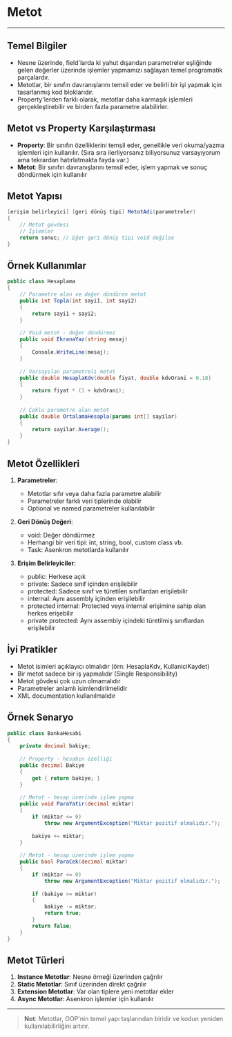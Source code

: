 # Metot

---

## Temel Bilgiler
- Nesne üzerinde, field'larda ki yahut dışarıdan parametreler eşliğinde gelen değerler üzerinde işlemler yapmamızı sağlayan temel programatik parçalardır.
- Metotlar, bir sınıfın davranışlarını temsil eder ve belirli bir işi yapmak için tasarlanmış kod bloklarıdır.
- Property'lerden farklı olarak, metotlar daha karmaşık işlemleri gerçekleştirebilir ve birden fazla parametre alabilirler.

## Metot vs Property Karşılaştırması
- **Property**: Bir sınıfın özelliklerini temsil eder, genellikle veri okuma/yazma işlemleri için kullanılır. (Sıra sıra ilerliyorsanız biliyorsunuz varsayıyorum ama tekrardan hatırlatmakta fayda var.)
- **Metot**: Bir sınıfın davranışlarını temsil eder, işlem yapmak ve sonuç döndürmek için kullanılır

## Metot Yapısı
```csharp
[erişim belirleyici] [geri dönüş tipi] MetotAdi(parametreler)
{
    // Metot gövdesi
    // İşlemler
    return sonuc; // Eğer geri dönüş tipi void değilse
}
```

## Örnek Kullanımlar

```csharp
public class Hesaplama
{
    // Parametre alan ve değer döndüren metot
    public int Topla(int sayi1, int sayi2)
    {
        return sayi1 + sayi2;
    }
    
    // Void metot - değer döndürmez
    public void EkranaYaz(string mesaj)
    {
        Console.WriteLine(mesaj);
    }
    
    // Varsayılan parametreli metot
    public double HesaplaKdv(double fiyat, double kdvOrani = 0.18)
    {
        return fiyat * (1 + kdvOrani);
    }
    
    // Çoklu parametre alan metot
    public double OrtalamaHesapla(params int[] sayilar)
    {
        return sayilar.Average();
    }
}
```

## Metot Özellikleri
1. **Parametreler**:
    - Metotlar sıfır veya daha fazla parametre alabilir
    - Parametreler farklı veri tiplerinde olabilir
    - Optional ve named parametreler kullanılabilir

2. **Geri Dönüş Değeri**:
    - void: Değer döndürmez
    - Herhangi bir veri tipi: int, string, bool, custom class vb.
    - Task: Asenkron metotlarda kullanılır

3. **Erişim Belirleyiciler**:
   - public: Herkese açık
   - private: Sadece sınıf içinden erişilebilir
   - protected: Sadece sınıf ve türetilen sınıflardan erişilebilir
   - internal: Aynı assembly içinden erişilebilir
   - protected internal: Protected veya internal erişimine sahip olan herkes erişebilir
   - private protected: Aynı assembly içindeki türetilmiş sınıflardan erişilebilir
    

## İyi Pratikler
- Metot isimleri açıklayıcı olmalıdır (örn: HesaplaKdv, KullaniciKaydet)
- Bir metot sadece bir iş yapmalıdır (Single Responsibility)
- Metot gövdesi çok uzun olmamalıdır
- Parametreler anlamlı isimlendirilmelidir
- XML documentation kullanılmalıdır

## Örnek Senaryo

```csharp
public class BankaHesabi
{
    private decimal bakiye;
    
    // Property - hesabın özelliği
    public decimal Bakiye
    {
        get { return bakiye; }
    }
    
    // Metot - hesap üzerinde işlem yapma
    public void ParaYatir(decimal miktar)
    {
        if (miktar <= 0)
            throw new ArgumentException("Miktar pozitif olmalıdır.");
            
        bakiye += miktar;
    }
    
    // Metot - hesap üzerinde işlem yapma
    public bool ParaCek(decimal miktar)
    {
        if (miktar <= 0)
            throw new ArgumentException("Miktar pozitif olmalıdır.");
            
        if (bakiye >= miktar)
        {
            bakiye -= miktar;
            return true;
        }
        return false;
    }
}
```

## Metot Türleri
1. **Instance Metotlar**: Nesne örneği üzerinden çağrılır
2. **Static Metotlar**: Sınıf üzerinden direkt çağrılır
3. **Extension Metotlar**: Var olan tiplere yeni metotlar ekler
4. **Async Metotlar**: Asenkron işlemler için kullanılır

---

> **Not**: Metotlar, OOP'nin temel yapı taşlarından biridir ve kodun yeniden kullanılabilirliğini artırır.
